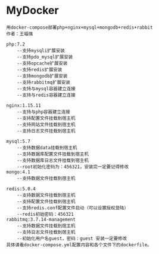 # MyDocker
	用docker-compose部署php+nginx+mysql+mongodb+redis+rabbit
	作者：王福强

	php:7.2
		--支持mysqli扩展安装
		--支持pdo_mysql扩展安装
		--支持opcache扩展安装
		--支持redis扩展安装
		--支持mongodb扩展安装
		--支持rabbitmq扩展安装
		--支持与mysql容器建立连接
		--支持与redis容器建立连接
	
	nginx:1.15.11
		--支持与php容器建立连接
		--支持配置文件挂载到宿主机
		--支持网站文件挂载到宿主机
		--支持日志文件挂载到宿主机
	
	mysql:5.7
		--支持数据data挂载到宿主机
		--支持数据库配置文件挂载到宿主机
		--支持数据库日志文件挂载到宿主机
		--root初始化密码为：456321，安装完一定要记得修改
	mongo:4.1
		--支持数据文件挂载到宿主机
	
	redis:5.0.4
		--支持数据文件挂载到宿主机
		--支持配置文件挂载到宿主机
		--支持redis.conf配置文件启动（可以设置授权登陆）
		--redis初始密码：456321
	rabbitmq:3.7.14-management
		--支持数据文件挂载到宿主机
		--支持日志文件挂载到宿主机
		--初始化用户名guest，密码：guest 安装一定要修改
	具体请看docker-compose.yml配置内容和各个文件下的dockerfile。
